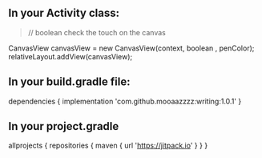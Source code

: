 ## In your Activity class:

> // boolean check the touch on the canvas

CanvasView canvasView = new CanvasView(context, boolean , penColor);
        relativeLayout.addView(canvasView);



## In your build.gradle file:

dependencies {
  implementation 'com.github.mooaazzzz:writing:1.0.1'
}

## In your project.gradle
allprojects {
    repositories {
        maven { url 'https://jitpack.io' }
    }
}



